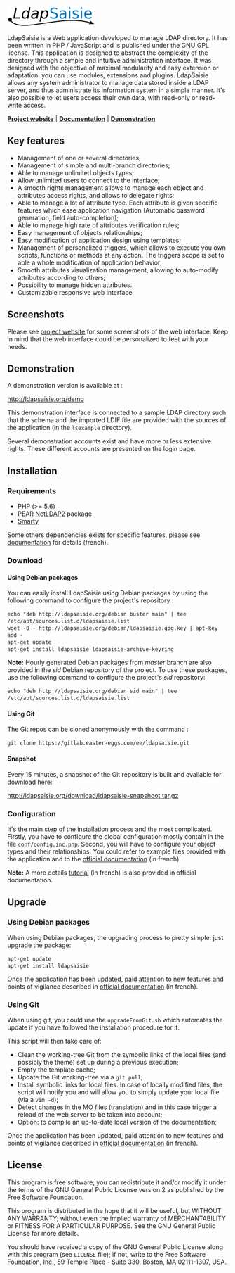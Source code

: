 [![LdapSaisie](src/images/default/logo.png)](https://ldapsaisie.org)

LdapSaisie is a Web application developed to manage LDAP directory. It has been written in PHP / JavaScript and is published under the GNU GPL license. This application is designed to abstract the complexity of the directory through a simple and intuitive administration interface. It was designed with the objective of maximal modularity and easy extension or adaptation: you can use modules, extensions and plugins. LdapSaisie allows any system administrator to manage data stored inside a LDAP server, and thus administrate its information system in a simple manner. It's also possible to let users access their own data, with read-only or read-write access.

__[Project website](https://ldapsaisie.org)__ | __[Documentation](https://ldapsaisie.org/doc/full)__ | __[Demonstration](https://ldapsaisie.org/demo)__

## Key features

* Management of one or several directories;
* Management of simple and multi-branch directories;
* Able to manage unlimited objects types;
* Allow unlimited users to connect to the interface;
* A smooth rights management allows to manage each object and attributes access rights, and allows to delegate rights;
* Able to manage a lot of attribute type. Each attribute is given specific features which ease application navigation (Automatic password generation, field auto-completion);
* Able to manage high rate of attributes verification rules;
* Easy management of objects relationships;
* Easy modification of application design using templates;
* Management of personalized triggers, which allows to execute you own scripts, functions or methods at any action. The triggers scope is set to able a whole modification of application behavior;
* Smooth attributes visualization management, allowing to auto-modify attributes according to others;
* Possibility to manage hidden attributes.
* Customizable responsive web interface

## Screenshots

Please see [project website](https://ldapsaisie.org/en:screenshot) for some screenshots of the web interface. Keep in mind that the web interface could be personalized to feet with your needs.

## Demonstration

A demonstration version is available at :

http://ldapsaisie.org/demo

This demonstration interface is connected to a sample LDAP directory such that the schema and the imported LDIF file are provided with the sources of the application (in the `lsexample` directory).

Several demonstration accounts exist and have more or less extensive rights. These different accounts are presented on the login page.

## Installation

### Requirements

* PHP (>= 5.6)
* PEAR [NetLDAP2](http://pear.php.net/package/Net_LDAP2) package
* [Smarty](http://www.smarty.net/)

Some others dependencies exists for specific features, please see [documentation](https://ldapsaisie.org/doc/all-in-one/LdapSaisie.html#install-requirements) for details (french).

### Download

#### Using Debian packages

You can easily install LdapSaisie using Debian packages by using the following command to configure the project's repository :
```
echo "deb http://ldapsaisie.org/debian buster main" | tee /etc/apt/sources.list.d/ldapsaisie.list
wget -O - http://ldapsaisie.org/debian/ldapsaisie.gpg.key | apt-key add -
apt-get update
apt-get install ldapsaisie ldapsaisie-archive-keyring
```

__Note:__ Hourly generated Debian packages from _master_ branch are also provided in the _sid_ Debian repository of the project.  To use these packages, use the following command to configure the project's _sid_ repository:

```
echo "deb http://ldapsaisie.org/debian sid main" | tee /etc/apt/sources.list.d/ldapsaisie.list
```

#### Using Git

The Git repos can be cloned anonymously with the command :

```
git clone https://gitlab.easter-eggs.com/ee/ldapsaisie.git
```

#### Snapshot

Every 15 minutes, a snapshot of the Git repository is built and available for download here:

http://ldapsaisie.org/download/ldapsaisie-snapshoot.tar.gz

### Configuration

It's the main step of the installation process and the most complicated. Firstly, you have to configure the global configuration mostly contain in the file `conf/config.inc.php`. Second, you will have to configure your object types and their relationships. You could refer to example files provided with the application and to the [official documentation](https://ldapsaisie.org/doc/all-in-one/LdapSaisie.html#config-LSobject) (in french).

__Note:__ A more details [tutorial](https://ldapsaisie.org/doc/all-in-one/LdapSaisie.html#install-tutorial) (in french) is also provided in official documentation.

## Upgrade

### Using Debian packages

When using Debian packages, the upgrading process to pretty simple: just upgrade the package:

```
apt-get update
apt-get install ldapsaisie
```

Once the application has been updated, paid attention to new features and points of vigilance described in [official documentation](https://ldapsaisie.org/doc/all-in-one/LdapSaisie.html#upgrade) (in french).

### Using Git

When using git, you could use the `upgradeFromGit.sh` which automates the update if you have followed the installation procedure for it.

This script will then take care of:

* Clean the working-tree Git from the symbolic links of the local files (and possibly the theme) set up during a previous execution;
* Empty the template cache;
* Update the Git working-tree via a `git pull`;
* Install symbolic links for local files. In case of locally modified files, the script will notify you and will allow you to simply update your local file (via a `vim -d`);
* Detect changes in the MO files (translation) and in this case trigger a reload of the web server to be taken into account;
* Option: to compile an up-to-date local version of the documentation;

Once the application has been updated, paid attention to new features and points of vigilance described in [official documentation](https://ldapsaisie.org/doc/all-in-one/LdapSaisie.html#upgrade) (in french).

## License

This program is free software; you can redistribute it and/or modify it under the terms of the GNU General Public License version 2 as published by the Free Software Foundation.

This program is distributed in the hope that it will be useful, but WITHOUT ANY WARRANTY; without even the implied warranty of MERCHANTABILITY or FITNESS FOR A PARTICULAR PURPOSE.  See the GNU General Public License for more details.

You should have received a copy of the GNU General Public License along with this program (see `LICENSE` file); if not, write to the Free Software Foundation, Inc., 59 Temple Place - Suite 330, Boston, MA  02111-1307, USA.

